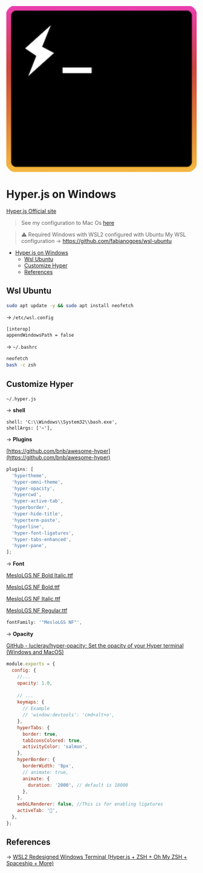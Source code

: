 ![Hyper.js](../hyper.js.png)

# Hyper.js on Windows

[Hyper.js Official site](https://hyper.is)

> See my configuration to Mac Os [here](../README.md)

> :warning: Required Windows with WSL2 configured with Ubuntu
> My WSL configuration → https://github.com/fabianogoes/wsl-ubuntu

- [Hyper.js on Windows](#hyperjs-on-windows)
  - [Wsl Ubuntu](#wsl-ubuntu)
  - [Customize Hyper](#customize-hyper)
  - [References](#references)

## Wsl Ubuntu

```bash
sudo apt update -y && sudo apt install neofetch
```

→ `/etc/wsl.config`

```bash
[interop]
appendWindowsPath = false
```

→ `~/.bashrc`

```bash
neofetch
bash -c zsh
```

## Customize Hyper

`~/.hyper.js`

→ **shell**

```
shell: 'C:\\Windows\\System32\\bash.exe',
shellArgs: ['~'],
```

→ **Plugins**

[https://github.com/bnb/awesome-hyper](https://github.com/bnb/awesome-hyper)

```jsx
plugins: [
  'hypertheme',
  'hyper-omni-theme',
  'hyper-opacity',
  'hypercwd',
  'hyper-active-tab',
  'hyperborder',
  'hyper-hide-title',
  'hyperterm-paste',
  'hyperline',
  'hyper-font-ligatures',
  'hyper-tabs-enhanced',
  'hyper-pane',
];
```

→ **Font**

[MesloLGS NF Bold Italic.ttf](../fonts/MesloLGS_NF_Bold_Italic.ttf)

[MesloLGS NF Bold.ttf](../fonts/MesloLGS_NF_Bold.ttf)

[MesloLGS NF Italic.ttf](../fonts/MesloLGS_NF_Italic.ttf)

[MesloLGS NF Regular.ttf](../fonts/MesloLGS_NF_Regular.ttf)

```jsx
fontFamily: '"MesloLGS NF"',
```

→ **Opacity**

[GitHub - lucleray/hyper-opacity: Set the opacity of your Hyper terminal (Windows and MacOS)](https://github.com/lucleray/hyper-opacity)

```jsx
module.exports = {
  config: {
    //...
    opacity: 1.0,

    // ...
    keymaps: {
      // Example
      // 'window:devtools': 'cmd+alt+o',
    },
    hyperTabs: {
      border: true,
      tabIconsColored: true,
      activityColor: 'salmon',
    },
    hyperBorder: {
      borderWidth: '8px',
      // animate: true,
      animate: {
        duration: '2000', // default is 18000
      },
    },
    webGLRenderer: false, //This is for enabling ligatures
    activeTab: '🚀',
  },
};
```

## References

→ [WSL2 Redesigned Windows Terminal (Hyper.js + ZSH + Oh My ZSH + Spaceship + More)](https://www.youtube.com/watch?v=B2FV-6pqm68)
